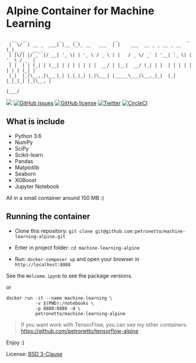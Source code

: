 # Alpine Container for Machine Learning

```
  __  __            _     _              _                          _
 |  \/  | __ _  ___| |__ (_)_ __   ___  | |    ___  __ _ _ __ _ __ (_)_ __   __ _
 | |\/| |/ _` |/ __| '_ \| | '_ \ / _ \ | |   / _ \/ _` | '__| '_ \| | '_ \ / _` |
 | |  | | (_| | (__| | | | | | | |  __/ | |__|  __/ (_| | |  | | | | | | | | (_| |
 |_|  |_|\__,_|\___|_| |_|_|_| |_|\___| |_____\___|\__,_|_|  |_| |_|_|_| |_|\__, |
                                                                            |___/
```

[![](https://images.microbadger.com/badges/image/petronetto/machine-learning-alpine.svg)](https://microbadger.com/images/petronetto/machine-learning-alpine "Get your own image badge on microbadger.com")
[![GitHub issues](https://img.shields.io/github/issues/petronetto/machine-learning-alpine.svg)](https://github.com/petronetto/machine-learning-alpine/issues)
[![GitHub license](https://img.shields.io/github/license/petronetto/machine-learning-alpine.svg)](https://raw.githubusercontent.com/petronetto/machine-learning-alpine/master/LICENSE)
[![Twitter](https://img.shields.io/twitter/url/https/github.com/petronetto/machine-learning-alpine.svg?style=social)](https://twitter.com/intent/tweet?text=Wow:&url=https%3A%2F%2Fgithub.com%2Fpetronetto%2Fmachine-learning-alpine)
[![CircleCI](https://circleci.com/gh/petronetto/machine-learning-alpine/tree/master.svg?style=svg)](https://circleci.com/gh/petronetto/machine-learning-alpine/tree/master)

## What is include
- Python 3.6
- NumPy
- SciPy
- Scikit-learn
- Pandas
- Matplotlib
- Seaborn
- XGBoost
- Jupyter Notebook

All in a small container around 150 MB :)


## Running the container
- Clone this repository: `git clone git@github.com:petronetto/machine-learning-alpine.git`

- Enter in project folder: `cd machine-learning-alpine`

- Run: `docker-composer up` and open your browser in `http://localhost:8888`

See the `Welcome.ipynb` to see the package versions.

or

```
docker run -it --name machine-learning \
           -v $(PWD):/notebooks \
           -p 8888:8888 -d \
           petronetto/machine-learning-alpine
```


> If you want work with TensorFlow, you can see my other containers: https://github.com/petronetto/tensorflow-alpine

Enjoy :)

License: [BSD 3-Clause](LICENSE)
